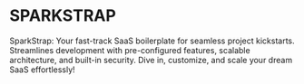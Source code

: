 # SPARKSTRAP
SparkStrap: Your fast-track SaaS boilerplate for seamless project kickstarts. Streamlines development with pre-configured features, scalable architecture, and built-in security. Dive in, customize, and scale your dream SaaS effortlessly!
